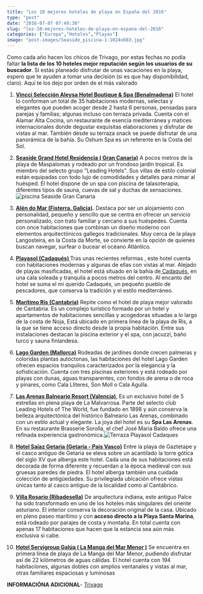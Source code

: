 ```yaml
---
title: "Los 10 mejores hoteles de playa en España del 2016"
type: "post"
date: "2016-07-07 07:49:30"
slug: "los-10-mejores-hoteles-de-playa-en-espana-del-2016"
categories: ["Europa","Hoteles","Playas"]
image: "post-images/Seaside_piscina-1-1024x683.jpg"
---
```


Como cada año hacen los chicos de Trivago, por estas fechas no podía faltar **la lista de los 10 hoteles mejor reputación según los usuarios de su buscador**. Si estás planeado disfrutar de unas vacaciones en la playa, espero que te ayuden a tomar una decisión (si es que hay disponibilidad, claro). Aquí te los dejo por orden de el más valorado

1. **[Vincci Selección Aleysa Hotel Boutique &amp; Spa (Benalmadena)](http://www.vinccialeysa.com/)**  El hotel lo conforman un total de 35 habitaciones modernas, selectas y elegantes que pueden acoger desde 2 hasta 6 personas, pensadas para parejas y familias; algunas incluso con terraza privada. Cuenta con el Alamar Alta Cocina, un restaurante de esencia mediterránea y matices internacionales donde degustar exquisitas elaboraciones y disfrutar de vistas al mar. También desde su terraza snack se puede disfrutar de una panorámica de la bahía. Su Oshum Spa es un referente en la Costa del Sol.

2. **[Seaside Grand Hotel Residencia ( Gran Canaria)](http://www.grand-hotel-residencia.es/)** A pocos metros de la playa de Maspalomas y rodeado por un frondoso jardín tropical. Es miembro del selecto grupo "Leading Hotels". Sus villas de estilo colonial están equipadas con todo lujo de comodidades y detalles para mimar al huésped. El hotel dispone de un spa con piscina de talasoterapia, diferentes tipos de sauna, cuevas de sal y duchas de sensaciones.![piscina Seaside Gran Canaria](post-images/Seaside_piscina-1-1024x683.jpg)

3. **[Alén do Mar (Fisterra. Galicia)](http://hotelalendomar.com/).** Destaca por ser un alojamiento con personalidad, pequeño y sencillo que se centra en ofrecer un servicio personalizado, con trato familiar y cercano a sus huéspedes. Cuenta con once habitaciones que combinan un diseño moderno con elementos arquitectónicos gallegos tradicionales. Muy cerca de la playa Langosteira, en la Costa da Morte, se convierte en la opción de quienes buscan navegar, surfear o bucear el océano Atlántico.

4. **[Playasol (Cadaqués) ](http://www.playasol.com/es/)** Tras unas recientes reformas , este hotel cuenta con habitaciones modernas y algunas de ellas con vistas al mar. Alejado de playas masificadas, el hotel está situado en la bahía de[ Cadaqués](http://www.missviajes.com/cadaques-joya-costa-brava-7731/), en una cala soleada y tranquila a pocos metros del centro. Al encanto del hotel se suma el mi querido Cadaqués, un pequeño pueblo de pescadores, que conserva la tradición y el estilo mediterráneo.

5. **[Marítimo Ris (Cantabria)](http://www.maritimoris.com/)** Repite como el hotel de playa mejor valorado de Cantabria. Es un complejo turístico formado por un hotel y apartamentos de habitaciones sencillas y acogedoras situadas a lo largo de la costa de Noja, Está ubicado en primera línea de la playa de Ris, a la que se tiene acceso directo desde la propia habitación. Entre sus instalaciones destacan la piscina exterior y el spa, con jacuzzi, baño turco y sauna finlandesa.

6. **[Lago Garden (Mallorca)](http://www.lagogarden.com/)** Rodeadas de jardines donde crecen palmeras y coloridas plantas autóctonas, las habitaciones del hotel Lago Garden ofrecen espacios tranquilos caracterizados por la elegancia y la sofisticación. Cuenta con tres piscinas exteriores y está rodeado por playas con dunas, aguas transparentes, con fondos de arena o de roca y pinares, como Cala Lliteres, Son Moll o Cala Agulla.

7. **[Las Arenas Balneario Resort (Valencia)](http://www.hotelvalencialasarenas.com/)**, Es un exclusivo hotel de 5 estrellas en plena playa de La Malvarrosa. Parte del selecto club Leading Hotels of The World, fue fundado en 1898 y aún conserva la belleza arquitectónica del histórico Balneario Las Arenas, combinado con un estilo actual y elegante. La joya del hotel es su **Spa Las Arenas**. En su restaurante Brasserie Sorolla, el chef José Maria Baldo ofrece una refinada experiencia gastronómica.![Terraza Playasol Cadaques](post-images/Playasol_terraza-1-1024x682.jpeg)

8. **[Hotel Saiaz Getaria (Getaria - País Vasco)](http://saiazgetaria.com/)** Entre la playa de Gaztetape y el casco antiguo de Getaria se eleva sobre un acantilado la torre gótica del siglo XV que alberga este hotel. Cada una de sus habitaciones está decorada de forma diferente y recuerdan a la época medieval con sus gruesas paredes de piedra. El hotel alberga también una cuidada colección de antigüedades. Su privilegiada ubicación ofrece vistas únicas tanto al casco antiguo de la localidad como al Cantábrico.

9. **[Villa Rosario (Ribadesella)](http://www.hotelvillarosario.com/)** De arquitectura indiana, este antiguo Palce ha sido transformado en uno de los hoteles más singulares del oriente asturiano. El interior conserva la decoración original de la casa. Ubicado en pleno paseo marítimo y con **acceso directo a la Playa Santa Marina**, está rodeado por parajes de costa y montaña. En total cuenta con apenas 17 habitaciones que hacen que la estancia sea aún más exclusiva si cabe.

10. **[Hotel Servigroup Galúa ( La Manga del Mar Menor )](http://www.servigroup.com/es/hoteles-en-la-manga-del-mar-menor/hotel-servigroup-galua/?gclid=CI2L1cHG3M0CFdZsGwodmwoBEg)**  Se encuentra en primera línea de playa de La Manga del Mar Menor, pudiendo disfrutar así de 22 kilómetros de aguas cálidas. El hotel cuenta con 194 habitaciones, algunas dobles con amplios ventanales y vistas al mar, otras familiares espaciosas y luminosas

**INFORMACIÓNA ADICIONAL**- [Trivago ](http://trivago.es)